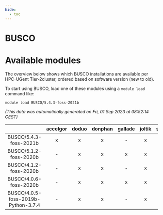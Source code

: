 ```yaml
---
hide:
  - toc
---
```


BUSCO
=====

# Available modules


The overview below shows which BUSCO installations are available per HPC-UGent Tier-2cluster, ordered based on software version (new to old).

To start using BUSCO, load one of these modules using a `module load` command like:

```shell
module load BUSCO/5.4.3-foss-2021b
```

*(This data was automatically generated on Fri, 01 Sep 2023 at 08:52:14 CEST)*  

| |accelgor|doduo|donphan|gallade|joltik|skitty|swalot|victini|
| :---: | :---: | :---: | :---: | :---: | :---: | :---: | :---: | :---: |
|BUSCO/5.4.3-foss-2021b|x|x|x|-|x|x|x|x|
|BUSCO/5.1.2-foss-2020b|-|x|x|x|x|-|x|-|
|BUSCO/4.1.2-foss-2020b|-|x|x|-|x|x|-|x|
|BUSCO/4.0.6-foss-2020b|-|x|x|x|x|x|-|x|
|BUSCO/4.0.5-foss-2019b-Python-3.7.4|-|x|x|-|x|x|-|x|
